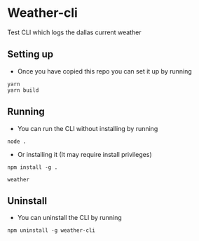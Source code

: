 # Weather-cli

Test CLI which logs the dallas current weather

## Setting up
- Once you have copied this repo you can set it up by running
```
yarn
yarn build
```

## Running
- You can run the CLI without installing by running
```
node .
```
- Or installing it (It may require install privileges)
```
npm install -g .

weather
```

## Uninstall
- You can uninstall the CLI by running
```
npm uninstall -g weather-cli
```